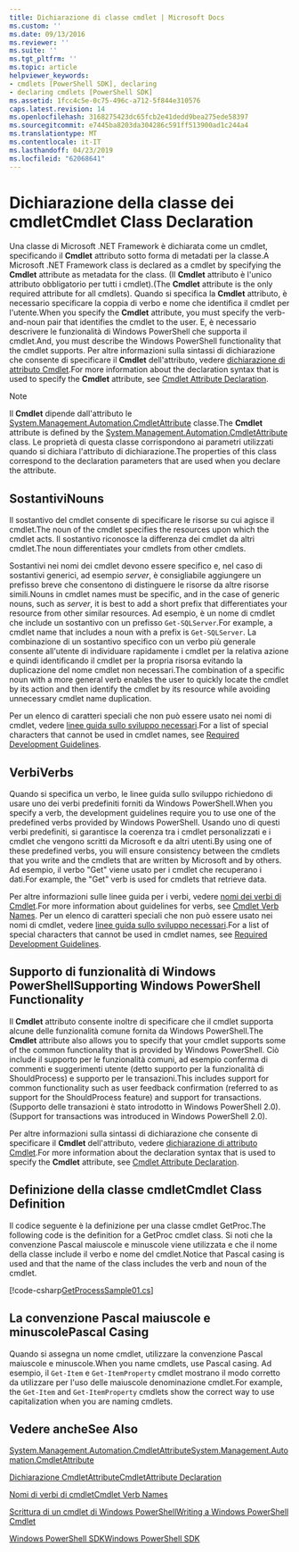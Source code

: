 ```yaml
---
title: Dichiarazione di classe cmdlet | Microsoft Docs
ms.custom: ''
ms.date: 09/13/2016
ms.reviewer: ''
ms.suite: ''
ms.tgt_pltfrm: ''
ms.topic: article
helpviewer_keywords:
- cmdlets [PowerShell SDK], declaring
- declaring cmdlets [PowerShell SDK]
ms.assetid: 1fcc4c5e-0c75-496c-a712-5f844e310576
caps.latest.revision: 14
ms.openlocfilehash: 3168275423dc65fcb2e41dedd9bea275ede58397
ms.sourcegitcommit: e7445ba8203da304286c591ff513900ad1c244a4
ms.translationtype: MT
ms.contentlocale: it-IT
ms.lasthandoff: 04/23/2019
ms.locfileid: "62068641"
---
```

# <a name="cmdlet-class-declaration"></a><span data-ttu-id="359db-102">Dichiarazione della classe dei cmdlet</span><span class="sxs-lookup"><span data-stu-id="359db-102">Cmdlet Class Declaration</span></span>

<span data-ttu-id="359db-103">Una classe di Microsoft .NET Framework è dichiarata come un cmdlet, specificando il **Cmdlet** attributo sotto forma di metadati per la classe.</span><span class="sxs-lookup"><span data-stu-id="359db-103">A Microsoft .NET Framework class is declared as a cmdlet by specifying the **Cmdlet** attribute as metadata for the class.</span></span> <span data-ttu-id="359db-104">(Il **Cmdlet** attributo è l'unico attributo obbligatorio per tutti i cmdlet).</span><span class="sxs-lookup"><span data-stu-id="359db-104">(The **Cmdlet** attribute is the only required attribute for all cmdlets).</span></span> <span data-ttu-id="359db-105">Quando si specifica la **Cmdlet** attributo, è necessario specificare la coppia di verbo e nome che identifica il cmdlet per l'utente.</span><span class="sxs-lookup"><span data-stu-id="359db-105">When you specify the **Cmdlet** attribute, you must specify the verb-and-noun pair that identifies the cmdlet to the user.</span></span> <span data-ttu-id="359db-106">E, è necessario descrivere le funzionalità di Windows PowerShell che supporta il cmdlet.</span><span class="sxs-lookup"><span data-stu-id="359db-106">And, you must describe the Windows PowerShell functionality that the cmdlet supports.</span></span> <span data-ttu-id="359db-107">Per altre informazioni sulla sintassi di dichiarazione che consente di specificare il **Cmdlet** dell'attributo, vedere [dichiarazione di attributo Cmdlet](./cmdlet-attribute-declaration.md).</span><span class="sxs-lookup"><span data-stu-id="359db-107">For more information about the declaration syntax that is used to specify the **Cmdlet** attribute, see [Cmdlet Attribute Declaration](./cmdlet-attribute-declaration.md).</span></span>

> [!NOTE]
> <span data-ttu-id="359db-108">Il **Cmdlet** dipende dall'attributo le [System.Management.Automation.CmdletAttribute](/dotnet/api/System.Management.Automation.CmdletAttribute) classe.</span><span class="sxs-lookup"><span data-stu-id="359db-108">The **Cmdlet** attribute is defined by the [System.Management.Automation.CmdletAttribute](/dotnet/api/System.Management.Automation.CmdletAttribute) class.</span></span> <span data-ttu-id="359db-109">Le proprietà di questa classe corrispondono ai parametri utilizzati quando si dichiara l'attributo di dichiarazione.</span><span class="sxs-lookup"><span data-stu-id="359db-109">The properties of this class correspond to the declaration parameters that are used when you declare the attribute.</span></span>

## <a name="nouns"></a><span data-ttu-id="359db-110">Sostantivi</span><span class="sxs-lookup"><span data-stu-id="359db-110">Nouns</span></span>

<span data-ttu-id="359db-111">Il sostantivo del cmdlet consente di specificare le risorse su cui agisce il cmdlet.</span><span class="sxs-lookup"><span data-stu-id="359db-111">The noun of the cmdlet specifies the resources upon which the cmdlet acts.</span></span> <span data-ttu-id="359db-112">Il sostantivo riconosce la differenza dei cmdlet da altri cmdlet.</span><span class="sxs-lookup"><span data-stu-id="359db-112">The noun differentiates your cmdlets from other cmdlets.</span></span>

<span data-ttu-id="359db-113">Sostantivi nei nomi dei cmdlet devono essere specifico e, nel caso di sostantivi generici, ad esempio *server*, è consigliabile aggiungere un prefisso breve che consentono di distinguere le risorse da altre risorse simili.</span><span class="sxs-lookup"><span data-stu-id="359db-113">Nouns in cmdlet names must be specific, and in the case of generic nouns, such as *server*, it is best to add a short prefix that differentiates your resource from other similar resources.</span></span> <span data-ttu-id="359db-114">Ad esempio, è un nome di cmdlet che include un sostantivo con un prefisso `Get-SQLServer`.</span><span class="sxs-lookup"><span data-stu-id="359db-114">For example, a cmdlet name that includes a noun with a prefix is `Get-SQLServer`.</span></span> <span data-ttu-id="359db-115">La combinazione di un sostantivo specifico con un verbo più generale consente all'utente di individuare rapidamente i cmdlet per la relativa azione e quindi identificando il cmdlet per la propria risorsa evitando la duplicazione del nome cmdlet non necessari.</span><span class="sxs-lookup"><span data-stu-id="359db-115">The combination of a specific noun with a more general verb enables the user to quickly locate the cmdlet by its action and then identify the cmdlet by its resource while avoiding unnecessary cmdlet name duplication.</span></span>

<span data-ttu-id="359db-116">Per un elenco di caratteri speciali che non può essere usato nei nomi di cmdlet, vedere [linee guida sullo sviluppo necessari](./required-development-guidelines.md).</span><span class="sxs-lookup"><span data-stu-id="359db-116">For a list of special characters that cannot be used in cmdlet names, see [Required Development Guidelines](./required-development-guidelines.md).</span></span>

## <a name="verbs"></a><span data-ttu-id="359db-117">Verbi</span><span class="sxs-lookup"><span data-stu-id="359db-117">Verbs</span></span>

<span data-ttu-id="359db-118">Quando si specifica un verbo, le linee guida sullo sviluppo richiedono di usare uno dei verbi predefiniti forniti da Windows PowerShell.</span><span class="sxs-lookup"><span data-stu-id="359db-118">When you specify a verb, the development guidelines require you to use one of the predefined verbs provided by Windows PowerShell.</span></span> <span data-ttu-id="359db-119">Usando uno di questi verbi predefiniti, si garantisce la coerenza tra i cmdlet personalizzati e i cmdlet che vengono scritti da Microsoft e da altri utenti.</span><span class="sxs-lookup"><span data-stu-id="359db-119">By using one of these predefined verbs, you will ensure consistency between the cmdlets that you write and the cmdlets that are written by Microsoft and by others.</span></span> <span data-ttu-id="359db-120">Ad esempio, il verbo "Get" viene usato per i cmdlet che recuperano i dati.</span><span class="sxs-lookup"><span data-stu-id="359db-120">For example, the "Get" verb is used for cmdlets that retrieve data.</span></span>

<span data-ttu-id="359db-121">Per altre informazioni sulle linee guida per i verbi, vedere [nomi dei verbi di Cmdlet](./approved-verbs-for-windows-powershell-commands.md).</span><span class="sxs-lookup"><span data-stu-id="359db-121">For more information about guidelines for verbs, see [Cmdlet Verb Names](./approved-verbs-for-windows-powershell-commands.md).</span></span> <span data-ttu-id="359db-122">Per un elenco di caratteri speciali che non può essere usato nei nomi di cmdlet, vedere [linee guida sullo sviluppo necessari](./required-development-guidelines.md).</span><span class="sxs-lookup"><span data-stu-id="359db-122">For a list of special characters that cannot be used in cmdlet names, see [Required Development Guidelines](./required-development-guidelines.md).</span></span>

## <a name="supporting-windows-powershell-functionality"></a><span data-ttu-id="359db-123">Supporto di funzionalità di Windows PowerShell</span><span class="sxs-lookup"><span data-stu-id="359db-123">Supporting Windows PowerShell Functionality</span></span>

<span data-ttu-id="359db-124">Il **Cmdlet** attributo consente inoltre di specificare che il cmdlet supporta alcune delle funzionalità comune fornita da Windows PowerShell.</span><span class="sxs-lookup"><span data-stu-id="359db-124">The **Cmdlet** attribute also allows you to specify that your cmdlet supports some of the common functionality that is provided by Windows PowerShell.</span></span> <span data-ttu-id="359db-125">Ciò include il supporto per le funzionalità comuni, ad esempio conferma di commenti e suggerimenti utente (detto supporto per la funzionalità di ShouldProcess) e supporto per le transazioni.</span><span class="sxs-lookup"><span data-stu-id="359db-125">This includes support for common functionality such as user feedback confirmation (referred to as support for the ShouldProcess feature) and support for transactions.</span></span> <span data-ttu-id="359db-126">(Supporto delle transazioni è stato introdotto in Windows PowerShell 2.0).</span><span class="sxs-lookup"><span data-stu-id="359db-126">(Support for transactions was introduced in Windows PowerShell 2.0).</span></span>

<span data-ttu-id="359db-127">Per altre informazioni sulla sintassi di dichiarazione che consente di specificare il **Cmdlet** dell'attributo, vedere [dichiarazione di attributo Cmdlet](./cmdlet-attribute-declaration.md).</span><span class="sxs-lookup"><span data-stu-id="359db-127">For more information about the declaration syntax that is used to specify the **Cmdlet** attribute, see [Cmdlet Attribute Declaration](./cmdlet-attribute-declaration.md).</span></span>

## <a name="cmdlet-class-definition"></a><span data-ttu-id="359db-128">Definizione della classe cmdlet</span><span class="sxs-lookup"><span data-stu-id="359db-128">Cmdlet Class Definition</span></span>

<span data-ttu-id="359db-129">Il codice seguente è la definizione per una classe cmdlet GetProc.</span><span class="sxs-lookup"><span data-stu-id="359db-129">The following code is the definition for a GetProc cmdlet class.</span></span> <span data-ttu-id="359db-130">Si noti che la convenzione Pascal maiuscole e minuscole viene utilizzata e che il nome della classe include il verbo e nome del cmdlet.</span><span class="sxs-lookup"><span data-stu-id="359db-130">Notice that Pascal casing is used and that the name of the class includes the verb and noun of the cmdlet.</span></span>

[!code-csharp[GetProcessSample01.cs](../../powershell-sdk-samples/SDK-2.0/csharp/GetProcessSample01/GetProcessSample01.cs#L33-L34 "GetProcessSample01.cs")]

## <a name="pascal-casing"></a><span data-ttu-id="359db-131">La convenzione Pascal maiuscole e minuscole</span><span class="sxs-lookup"><span data-stu-id="359db-131">Pascal Casing</span></span>

<span data-ttu-id="359db-132">Quando si assegna un nome cmdlet, utilizzare la convenzione Pascal maiuscole e minuscole.</span><span class="sxs-lookup"><span data-stu-id="359db-132">When you name cmdlets, use Pascal casing.</span></span> <span data-ttu-id="359db-133">Ad esempio, il `Get-Item` e `Get-ItemProperty` cmdlet mostrano il modo corretto da utilizzare per l'uso delle maiuscole denominazione cmdlet.</span><span class="sxs-lookup"><span data-stu-id="359db-133">For example, the `Get-Item` and `Get-ItemProperty` cmdlets show the correct way to use capitalization when you are naming cmdlets.</span></span>

## <a name="see-also"></a><span data-ttu-id="359db-134">Vedere anche</span><span class="sxs-lookup"><span data-stu-id="359db-134">See Also</span></span>

[<span data-ttu-id="359db-135">System.Management.Automation.CmdletAttribute</span><span class="sxs-lookup"><span data-stu-id="359db-135">System.Management.Automation.CmdletAttribute</span></span>](/dotnet/api/System.Management.Automation.CmdletAttribute)

[<span data-ttu-id="359db-136">Dichiarazione CmdletAttribute</span><span class="sxs-lookup"><span data-stu-id="359db-136">CmdletAttribute Declaration</span></span>](./cmdlet-attribute-declaration.md)

[<span data-ttu-id="359db-137">Nomi di verbi di cmdlet</span><span class="sxs-lookup"><span data-stu-id="359db-137">Cmdlet Verb Names</span></span>](./approved-verbs-for-windows-powershell-commands.md)

[<span data-ttu-id="359db-138">Scrittura di un cmdlet di Windows PowerShell</span><span class="sxs-lookup"><span data-stu-id="359db-138">Writing a Windows PowerShell Cmdlet</span></span>](./writing-a-windows-powershell-cmdlet.md)

[<span data-ttu-id="359db-139">Windows PowerShell SDK</span><span class="sxs-lookup"><span data-stu-id="359db-139">Windows PowerShell SDK</span></span>](../windows-powershell-reference.md)
